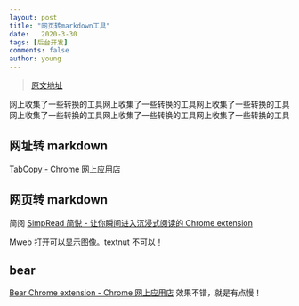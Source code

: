 ```yaml
---
layout: post
title: "网页转markdown工具"
date:   2020-3-30
tags: [后台开发]
comments: false
author: young
---
```


> [原文地址](https://www.jianshu.com/p/3ae7ba111997)

网上收集了一些转换的工具网上收集了一些转换的工具网上收集了一些转换的工具网上收集了一些转换的工具网上收集了一些转换的工具网上收集了一些转换的工具

## 网址转 markdown

[TabCopy - Chrome 网上应用店](https://chrome.google.com/webstore/detail/tabcopy/micdllihgoppmejpecmkilggmaagfdmb/reviews)

## 网页转 markdown

简阅
[SimpRead 简悦 - 让你瞬间进入沉浸式阅读的 Chrome extension](http://ksria.com/simpread/)

Mweb 打开可以显示图像。textnut 不可以！

## bear

[Bear Chrome extension - Chrome 网上应用店](https://chrome.google.com/webstore/detail/bear-chrome-extension/bipgnccfcjnfnpnnllchfeillaekkofo?utm_source=chrome-ntp-icon)
效果不错，就是有点慢！
